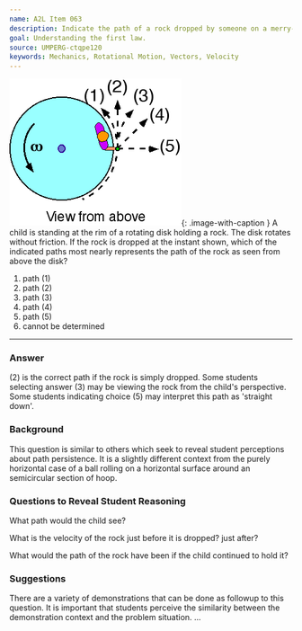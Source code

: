 ```yaml
---
name: A2L Item 063
description: Indicate the path of a rock dropped by someone on a merry-go-round.
goal: Understanding the first law.
source: UMPERG-ctqpe120
keywords: Mechanics, Rotational Motion, Vectors, Velocity
---
```


![Item063_fig1.gif](../images/Item063_fig1.gif){: .image-with-caption } A
child is standing at the rim of a rotating disk holding a rock.  The
disk rotates without friction.  If the rock is dropped at the instant
shown, which of the indicated paths most nearly represents the path of
the rock as seen from above the disk?

1. path (1) 
2. path (2) 
3. path (3) 
4. path (4) 
5. path (5) 
6. cannot be determined

<hr/>

### Answer

(2) is the correct path if the rock is simply dropped.  Some students
selecting answer (3) may be viewing the rock from the child's
perspective.  Some students indicating choice (5) may interpret this
path as 'straight down'.

### Background

This question is similar to others which seek to reveal student
perceptions about path persistence.  It is a slightly different context
from the purely horizontal case of a ball rolling on a horizontal
surface around an semicircular section of hoop.

### Questions to Reveal Student Reasoning

What path would the child see?

What is the velocity of the rock just before it is dropped?  just after?

What would the path of the rock have been if the child continued to hold
it?

### Suggestions

There are a variety of demonstrations that can be done as followup to
this question.  It is important that students perceive the similarity
between the demonstration context and the problem situation.
...

